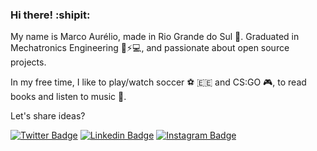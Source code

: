 ### Hi there! :shipit:
My name is Marco Aurélio, made in Rio Grande do Sul 🧉. Graduated in Mechatronics Engineering 🤖⚡💻, and passionate about open source projects.

In my free time, I like to play/watch soccer ⚽ 🇪🇪 and CS:GO 🎮, to read books and listen to music 🎸.

Let's share ideas?

[![Twitter Badge](https://img.shields.io/badge/-Twitter-1ca0f1?style=flat-square&labelColor=1ca0f1&logo=twitter&logoColor=white&link=https://twitter.com/omarcoaur3lio)](https://twitter.com/omarcoaur3lio) [![Linkedin Badge](https://img.shields.io/badge/-LinkedIn-blue?style=flat-square&logo=Linkedin&logoColor=white&link=https://www.linkedin.com/in/omarcoaur3lio)](https://www.linkedin.com/in/omarcoaur3lio) [![Instagram Badge](https://img.shields.io/badge/-Instagram-blueviolet?style=flat-square&logo=Instagram&logoColor=white&link=https://www.instagram/omarcoaur3lio)](https://www.instagram.com/omarcoaur3lio)
